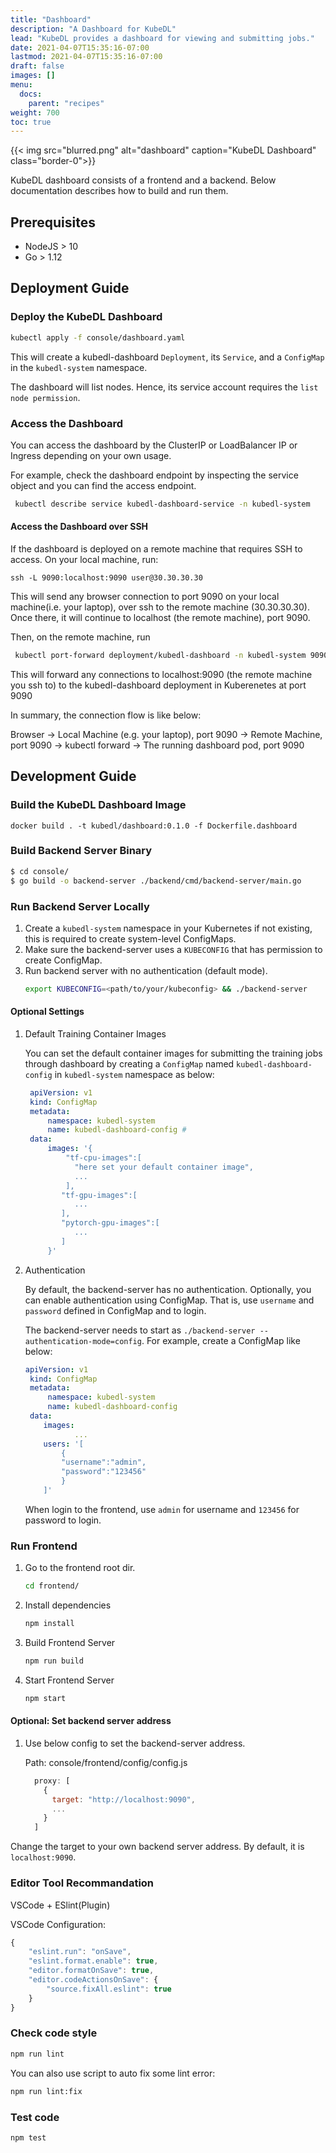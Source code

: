 ```yaml
---
title: "Dashboard"
description: "A Dashboard for KubeDL"
lead: "KubeDL provides a dashboard for viewing and submitting jobs."
date: 2021-04-07T15:35:16-07:00
lastmod: 2021-04-07T15:35:16-07:00
draft: false
images: []
menu:
  docs:
    parent: "recipes"
weight: 700
toc: true
---
```


{{< img src="blurred.png" alt="dashboard" caption="KubeDL Dashboard" class="border-0">}}


KubeDL dashboard consists of a frontend and a backend. Below documentation describes how to build and run them.

## Prerequisites

- NodeJS > 10
- Go > 1.12
## Deployment Guide

### Deploy the KubeDL Dashboard

```bash
kubectl apply -f console/dashboard.yaml
```
This will create a kubedl-dashboard `Deployment`, its `Service`, and a `ConfigMap` in the `kubedl-system` namespace.

The dashboard will list nodes. Hence, its service account requires the ``list node permission``.

### Access the Dashboard

You can access the dashboard by the ClusterIP or LoadBalancer IP or Ingress depending on your own usage.

For example, check the dashboard endpoint by inspecting the service object and you can find the access endpoint.

```bash
 kubectl describe service kubedl-dashboard-service -n kubedl-system
```

#### Access the Dashboard over SSH

If the dashboard is deployed on a remote machine that requires SSH to access. On your local machine, run:

```
ssh -L 9090:localhost:9090 user@30.30.30.30
```
This will send any browser connection to port 9090 on your local machine(i.e. your laptop), over ssh to the remote machine (30.30.30.30).
Once there, it will continue to localhost (the remote machine), port 9090.

Then, on the remote machine, run

```bash
 kubectl port-forward deployment/kubedl-dashboard -n kubedl-system 9090:9090
```

This will forward any connections to localhost:9090 (the remote machine you ssh to) to the kubedl-dashboard deployment in Kuberenetes at port 9090

In summary, the connection flow is like below:

Browser -> Local Machine (e.g. your laptop), port 9090 -> Remote Machine, port 9090 -> kubectl forward -> The running dashboard pod, port 9090

## Development Guide

### Build the KubeDL Dashboard Image

```
docker build . -t kubedl/dashboard:0.1.0 -f Dockerfile.dashboard
```

### Build Backend Server Binary
```bash
$ cd console/
$ go build -o backend-server ./backend/cmd/backend-server/main.go
```

### Run Backend Server Locally

1. Create a `kubedl-system` namespace in your Kubernetes if not existing, this is required to create system-level ConfigMaps.
2. Make sure the backend-server uses a `KUBECONFIG` that has permission to create ConfigMap.
2. Run backend server with no authentication (default mode).
    ```bash
    export KUBECONFIG=<path/to/your/kubeconfig> && ./backend-server
    ```

#### Optional Settings
1. Default Training Container Images

    You can set the default container images for submitting the training jobs through dashboard by creating a `ConfigMap`
    named `kubedl-dashboard-config` in `kubedl-system` namespace as below:
    ``` yaml
     apiVersion: v1
     kind: ConfigMap
     metadata:
         namespace: kubedl-system
         name: kubedl-dashboard-config #
     data:
         images: '{
             "tf-cpu-images":[
               "here set your default container image",
               ...
             ],
            "tf-gpu-images":[
               ...
            ],
            "pytorch-gpu-images":[
               ...
            ]
         }'
    ```

2. Authentication

    By default, the backend-server has no authentication.
    Optionally, you can enable authentication using ConfigMap. That is, use `username` and `password` defined in ConfigMap and to login.

    The backend-server needs to start as `./backend-server --authentication-mode=config`.
    For example, create a ConfigMap like below:

    ``` yaml
    apiVersion: v1
     kind: ConfigMap
     metadata:
         namespace: kubedl-system
         name: kubedl-dashboard-config
     data:
        images:
               ...
        users: '[
            {
            "username":"admin",
            "password":"123456"
            }
        ]'
    ```
    When login to the frontend, use `admin` for username and `123456` for password to login.

### Run Frontend

1. Go to the frontend root dir.
    ```bash
    cd frontend/
    ```

2. Install dependencies
    ```bash
    npm install
    ```
3. Build Frontend Server
    ```bash
    npm run build
    ```
4. Start Frontend Server

    ```bash
    npm start
    ```

#### Optional: Set backend server address

1. Use below config to set the backend-server address.

    Path: console/frontend/config/config.js
    ```javascript
      proxy: [
        {
          target: "http://localhost:9090",
          ...
        }
      ]
    ```

Change the target to your own backend server address. By default, it is `localhost:9090`.



### Editor Tool Recommandation

VSCode + ESlint(Plugin)

VSCode Configuration:
```javascript
{
    "eslint.run": "onSave",
    "eslint.format.enable": true,
    "editor.formatOnSave": true,
    "editor.codeActionsOnSave": {
        "source.fixAll.eslint": true
    }
}
```

### Check code style

```bash
npm run lint
```

You can also use script to auto fix some lint error:

```bash
npm run lint:fix
```

### Test code

```bash
npm test
```
